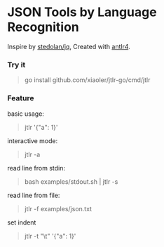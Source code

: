 # JSON Tools by Language Recognition

Inspire by [stedolan/jq](https://github.com/stedolan/jq), Created with [antlr4](https://github.com/antlr/antlr4).

### Try it

> go install github.com/xiaoler/jtlr-go/cmd/jtlr

### Feature

basic usage:
> jtlr '{"a": 1}'

interactive mode:
> jtlr -a

read line from stdin:
> bash examples/stdout.sh | jtlr -s

read line from file:
> jtlr -f examples/json.txt

set indent
> jtlr -t "\t" '{"a": 1}'

